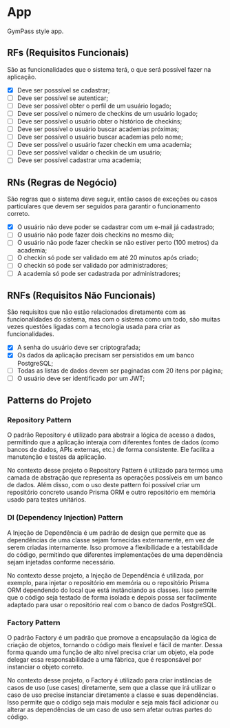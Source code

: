 # App

GymPass style app.

## RFs (Requisitos Funcionais)

São as funcionalidades que o sistema terá, o que será possível fazer na aplicação.

- [x] Deve ser posssível se cadastrar;
- [ ] Deve ser possível se autenticar;
- [ ] Deve ser possível obter o perfil de um usuário logado;
- [ ] Deve ser possível o número de checkins de um usuário logado;
- [ ] Deve ser possível o usuário obter o histórico de checkins;
- [ ] Deve ser possível o usuário buscar academias próximas;
- [ ] Deve ser possível o usuário buscar academias pelo nome;
- [ ] Deve ser possível o usuário fazer checkin em uma academia;
- [ ] Deve ser possível validar o checkin de um usuário;
- [ ] Deve ser possível cadastrar uma academia;

## RNs (Regras de Negócio)

São regras que o sistema deve seguir, então casos de exceções ou casos particulares que devem ser seguidos para garantir o funcionamento correto.

- [x] O usuário não deve poder se cadastrar com um e-mail já cadastrado;
- [ ] O usuário não pode fazer dois checkins no mesmo dia;
- [ ] O usuário não pode fazer checkin se não estiver perto (100 metros) da academia;
- [ ] O checkin só pode ser validado em até 20 minutos após criado;
- [ ] O checkin só pode ser validado por administradores;
- [ ] A academia só pode ser cadastrada por administradores;

## RNFs (Requisitos Não Funcionais)

São requisitos que não estão relacionados diretamente com as funcionalidades do sistema, mas com o sistema como um todo, são muitas vezes questões ligadas com a tecnologia usada para criar as funcionalidades.

- [x] A senha do usuário deve ser criptografada;
- [x] Os dados da aplicação precisam ser persistidos em um banco PostgreSQL;
- [ ] Todas as listas de dados devem ser paginadas com 20 itens por página;
- [ ] O usuário deve ser identificado por um JWT;

## Patterns do Projeto

### Repository Pattern

O padrão Repository é utilizado para abstrair a lógica de acesso a dados, permitindo que a aplicação interaja com diferentes fontes de dados (como bancos de dados, APIs externas, etc.) de forma consistente. Ele facilita a manutenção e testes da aplicação.

No contexto desse projeto o Repository Pattern é utilizado para termos uma camada de abstração que representa as operações possíveis em um banco de dados. Além disso, com o uso deste pattern foi possível criar um repositório concreto usando Prisma ORM e outro repositório em memória usado para testes unitários.

### DI (Dependency Injection) Pattern

A Injeção de Dependência é um padrão de design que permite que as dependências de uma classe sejam fornecidas externamente, em vez de serem criadas internamente. Isso promove a flexibilidade e a testabilidade do código, permitindo que diferentes implementações de uma dependência sejam injetadas conforme necessário.

No contexto desse projeto, a Injeção de Dependência é utilizada, por exemplo, para injetar o repositório em memória ou o repositório Prisma ORM dependendo do local que está instânciando as classes. Isso permite que o código seja testado de forma isolada e depois possa ser facilmente adaptado para usar o repositório real com o banco de dados PostgreSQL.

### Factory Pattern

O padrão Factory é um padrão que promove a encapsulação da lógica de criação de objetos, tornando o código mais flexível e fácil de manter. Dessa forma quando uma função de alto nível precisa criar um objeto, ela pode delegar essa responsabilidade a uma fábrica, que é responsável por instanciar o objeto correto.

No contexto desse projeto, o Factory é utilizado para criar instâncias de casos de uso (use cases) diretamente, sem que a classe que irá utilizar o caso de uso precise instanciar diretamente a classe e suas dependências. Isso permite que o código seja mais modular e seja mais fácil adicionar ou alterar as dependências de um caso de uso sem afetar outras partes do código.
